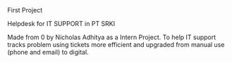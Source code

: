 First Project

Helpdesk for IT SUPPORT in PT SRKI

Made from 0 by Nicholas Adhitya as a Intern Project.
To help IT support tracks problem using tickets more efficient and upgraded from manual use (phone and email) to digital.
